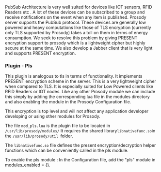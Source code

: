PubSub Architecture is very well suited for devices like IOT sensors, RFID Readers etc . A lot of these devices can be subscribed to a group and receive notifications on the event when any item is published. Prosody server supports the PubSub protocol. These devices are generally low powered and heavy computations like those of TLS encryption (currently only TLS supported by Prosody) takes a toll on them in terms of energy consumption. We seek to resolve this problem by giving PRESENT encryption support to prosody which is a lightweight cipher but highly secure at the same time. We also develop a Jabber client that is very light and supports PRESENT encryption.


### Plugin - Pls

This plugin is analogous to tls in terms of functionality. It implements PRESENT encryption scheme in the server. This is a very lightweight cipher when compared to TLS. It is especially suited for Low Powered clients like RFID Readers or IOT nodes. Like any other Prosody module we can include this simply by adding the corresponding lua file in the modules directory and also enabling the module in the Prosody Configuration file. 

This encryption is top level and will not affect any application developer developing or using other modules for Prosody.

The file `mod_pls.lua` is the plugin file to be located in `/usr/lib/prosody/modules/`
It requires the shared library` libnativefunc.so `in the `/usr/lib/prosody/util `folder.

The `libnativefunc.so` file defines the present encryption/decryption helper functions which can be conveniently called in the pls module. 

To enable the pls module : In the Configuration file, add the "pls" module in modules_enabled = {}.



##
